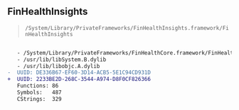 ## FinHealthInsights

> `/System/Library/PrivateFrameworks/FinHealthInsights.framework/FinHealthInsights`

```diff

   - /System/Library/PrivateFrameworks/FinHealthCore.framework/FinHealthCore
   - /usr/lib/libSystem.B.dylib
   - /usr/lib/libobjc.A.dylib
-  UUID: DE336B67-EF60-3D14-ACB5-5E1C94CD931D
+  UUID: 2233BE2D-268C-3544-A974-D8F0CF826366
   Functions: 86
   Symbols:   487
   CStrings:  329

```
